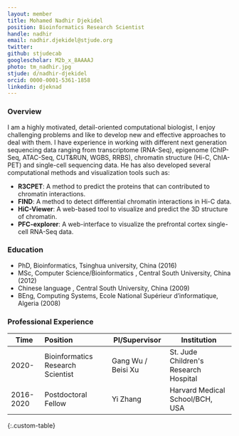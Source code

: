 ```yaml
---
layout: member
title: Mohamed Nadhir Djekidel
position: Bioinformatics Research Scientist
handle: nadhir
email: nadhir.djekidel@stjude.org
twitter:
github: stjudecab
googlescholar: M2b_x_8AAAAJ
photo: tm_nadhir.jpg
stjude: d/nadhir-djekidel
orcid: 0000-0001-5361-1858
linkedin: djeknad
---
```


### Overview
 I am a highly motivated, detail-oriented computational biologist, I enjoy challenging problems and like to develop new and effective approaches  to deal with them. I have experience in working  with different next generation sequencing data ranging from transcriptome (RNA-Seq), epigenome (ChIP-Seq, ATAC-Seq, CUT&RUN, WGBS, RRBS), chromatin structure (Hi-C, ChIA-PET) and single-cell sequencing data. He has also developed several computational methods and visualization tools such as:  
   - **R3CPET**: A method to predict the proteins that can contributed to chromatin interactions.
   - **FIND**: A method to detect differential chromatin interactions in Hi-C data.
   - **HiC-Viewer**: A web-based tool to  visualize and predict the 3D structure of chromatin.
   - **PFC-explorer**: A web-interface to visualize the prefrontal cortex single-cell RNA-Seq data.

### Education
 - PhD, Bioinformatics, Tsinghua university, China (2016)
 - MSc, Computer Science/Bioinformatics , Central South University, China (2012)
 - Chinese language , Central South University, China (2009)
 - BEng, Computing Systems, Ecole National Supérieur d’informatique, Algeria (2008)

### Professional Experience

Time           | Position                           | PI/Supervisor                         | Institution                               |
-----------    | :----------------------            | ---------------------------------     | ---------------------------------         |
2020-          | Bioinformatics Research Scientist  | Gang Wu / Beisi Xu                    | St. Jude Children's Research Hospital     |
2016-2020      | Postdoctoral Fellow                | Yi Zhang                              | Harvard Medical School/BCH, USA           |
{:.custom-table}
